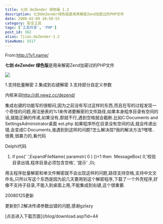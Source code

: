 ```yaml
---
title: 七剑 deZender 绿色版 1.2
description: 七剑deZender绿色版是用来解密Zend加密过的PHP文件
date: 2008-02-09 10:50:53
category: 安全工具
tags: ['工具共享', 'PHP']
post_id: 362
alias: 7jian-deZender-1.2
ViewNums: 5517
---
```


From:<http://1v1.name/>

**七剑 deZender 绿色版**是用来解密Zend加密过的PHP文件

![](http://1v1.name/attachments/date_200801/thumb_816d8d2bfdf981121ec71b4d47f52450.png)

1.支持批量解密
2.集成到右键解密
3.支持部分自定义参数

内核来自<http://dll.newz.cc/dezend/>

集成右键的功能写的很郁闷,因为之前没有写过这样的东西,而且在写的过程发现一个奇怪的问题,用注册表的%1来传递要解密的文件路径,如果本身程序目录有空间的话,就能正确的传递,如果没有,那就不行,遇到空格就会截断.比如C:Documents and SettingsAdministrator桌面 est.php 如果程序所在目录没有空间的话,就会传递出错,会变成C:Documents,谁遇到到这样的问题?怎么解决捏?我的解决方法?嘿嘿..很黄,很暴力的,看代码

Delphi代码

1. if pos(' ',ExpandFileName( paramstr( 0 ) ))<1 then  MessageBox( 0,'校验目录出错,程序目录必须包含空格', '提示' ,0);

用主程序批量解密和单文件解密就不会出现这样的问题,路径支持空格,支持中文文件名,只所以写这个东西是因为前几天要用到这个解密程序,下载了一个外壳程序,好像不支持子目录,不能入到桌面上用,不能集成到右键,这个很重要.

20080125更新

更新到1.2解决传递参数出错的问题,感谢gzlazy

[点击进入下载页面](/blog/download.asp?id=44

